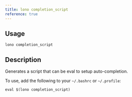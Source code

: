 ```yaml
---
title: lono completion_script
reference: true
---
```


## Usage

    lono completion_script

## Description

Generates a script that can be eval to setup auto-completion.

To use, add the following to your `~/.bashrc` or `~/.profile`:

    eval $(lono completion_script)
